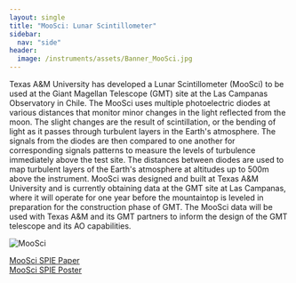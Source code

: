 ```yaml
---
layout: single
title: "MooSci: Lunar Scintillometer"
sidebar:
  nav: "side"
header:
  image: /instruments/assets/Banner_MooSci.jpg
---
```

Texas A&M University has developed a Lunar Scintillometer (MooSci) to be used at the Giant Magellan Telescope (GMT) site at the Las Campanas Observatory in Chile. The MooSci uses multiple photoelectric diodes at various distances that monitor minor changes in the light reflected from the moon. The slight changes are the result of scintillation, or the bending of light as it passes through turbulent layers in the Earth's atmosphere. The signals from the diodes are then compared to one another for corresponding signals patterns to measure the levels of turbulence immediately above the test site. The distances between diodes are used to map turbulent layers of the Earth's atmosphere at altitudes up to 500m above the instrument. MooSci was designed and built at Texas A&M University and is currently obtaining data at the GMT site at Las Campanas, where it will operate for one year before the mountaintop is leveled in preparation for the construction phase of GMT. The MooSci data will be used with Texas A&M and its GMT partners to inform the design of the GMT telescope and its AO capabilities.

![MooSci](../assets/MooSci1.jpg)

[MooSci SPIE Paper](../assets/MooSci_SPIE.pdf)  
[MooSci SPIE Poster](../assets/MooSci_SPIE_poster.pdf)
